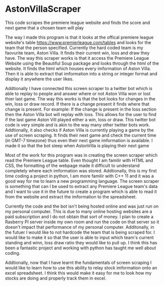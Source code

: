 # AstonVillaScraper
This code scrapes the premiere league website and finds the score and next game that a chosen team will play

The way I made this program is that it looks at the offical premiere league website's table https://www.premierleague.com/tables 
and  looks for the team that the person specified. Currently the hard coded team is my faovurite team, Aston Villa. It finds their current win, loss and draw they have. The way this scraper works is that it access the Premiere League Website using the Beautiful Soup package and looks through the html of the website. It finds the 
html which houses every imformation of Aston Villa. Then it is able to extract that imformation into a string or integer format and display it anywhere the user likes.

Addtionally I have connected this screen scraper to a twitter bot which is able to replay to people and answer where or not Aston Villa won or lost thier last game.
The way this works is that the bot looks for changes in the win, loss or draw record. If there is a change present it finds where that change is present. For example: If the change is present in the loss section then the Aston Villa bot will replay with loss. This allows for the user to find if the last game Aston Vill played either a win, loss or draw. This twitter bot code is very simple and is akin to the way many other twitter bots work. Addtionally, it also checks if Aston Villa is currently playing a game by the use of screen scraping. It finds their next game and check the current time (in GMT-7 timezone) thus even their next game imformation is available. I made it so that the bot sleep when AstonVilla is playing their next game 

Most of the work for this program was in creating the screen scraper which read the Premiere League table. Even thought I am familir with HTML and CSS, the formatting of the webpage made it difficult to understand completely where each imformation was stored. Addtionally, this is my first time coding a project in python, I am more familir with C++ 11 and it was a good way for me to learn a new programming language. The screen scraper is something that can I be used to extract any Premiere League team's data and I want to use it in the future to create a program which is able to read it  from the website and extract the imformation to the spreadsheet.

Currently the code and the bot isn't being hosted online and was just run on my personal computer. This is due to many online hosting websites are a paid subscription and I do not obtain that sort of money. I plan to create a Rasberry PI server inside my own room and run the code on that server so it doesn't impact that performance of my personal computer. Additonally, in the futuer I would like to not hardcode the team that is being scraped for. I would like to make it so that the user is able to input which team's current standing and winn, loss draw ratio they would like to pull up. I think this has been a fantastic project and working with python has taught me well about coding. 

Addtionally, now that I have learnt the fundamentals of screen scraping I would like to learn how to use this ability to relay stock imformation onto an excel spreadsheet. I think this would make it easy for me to look how my stocks are doing and properly track them in excel. 
